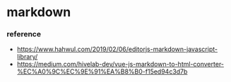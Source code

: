 # markdown

### reference
* https://www.hahwul.com/2019/02/06/editorjs-markdown-javascript-library/
* https://medium.com/hivelab-dev/vue-js-markdown-to-html-converter-%EC%A0%9C%EC%9E%91%EA%B8%B0-f15ed94c3d7b
